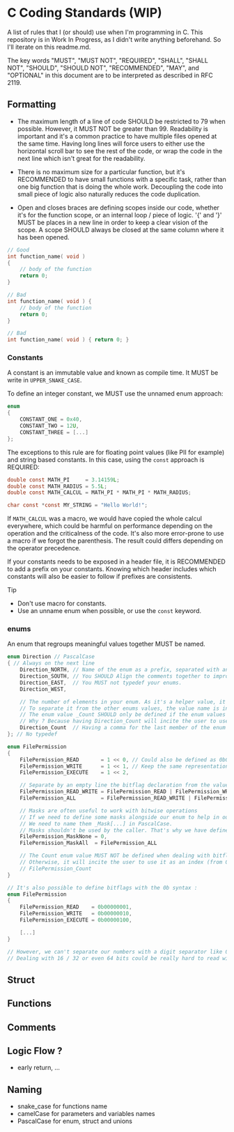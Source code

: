 # C Coding Standards (WIP)

A list of rules that I (or should) use when I'm programming in C.
This repository is in Work In Progress, as I didn't write anything beforehand.
So I'll iterate on this readme.md.

The key words "MUST", "MUST NOT", "REQUIRED", "SHALL", "SHALL
NOT", "SHOULD", "SHOULD NOT", "RECOMMENDED",  "MAY", and
"OPTIONAL" in this document are to be interpreted as described in
RFC 2119.

## Formatting

- The maximum length of a line of code SHOULD be restricted to 79 when possible.
However, it MUST NOT be greater than 99.
Readability is important and it's a common practice to have multiple files opened at the same time. Having long lines will force users to either use the horizontal scroll bar to see the rest of the code, or wrap the code in the next line which isn't great for the readability.

- There is no maximum size for a particular function, but it's RECOMMENDED to have small functions with a specific task, rather than one big function that is doing the whole work.
Decoupling the code into small piece of logic also naturally reduces the code duplication.

- Open and closes braces are defining scopes inside our code, whether it's for the function scope, or an internal loop / piece of logic.
'{' and '}' MUST be places in a new line in order to keep a clear vision of the scope.
A scope SHOULD always be closed at the same column where it has been opened.

``` c
// Good
int function_name( void )
{
    // body of the function
    return 0;
}

// Bad
int function_name( void ) {
    // body of the function
    return 0;
}

// Bad
int function_name( void ) { return 0; }
```

### Constants
A constant is an immutable value and known as compile time.
It MUST be write in `UPPER_SNAKE_CASE`.

To define an integer constant, we MUST use the unnamed enum approach:
```c
enum
{
    CONSTANT_ONE = 0x40,
    CONSTANT_TWO = 12U,
    CONSTANT_THREE = [...]
};
```
The exceptions to this rule are for floating point values (like PII for example) and string based constants.
In this case, using the `const` approach is REQUIRED:

```c
double const MATH_PI     = 3.14159L;
double const MATH_RADIUS = 5.5L;
double const MATH_CALCUL = MATH_PI * MATH_PI * MATH_RADIUS;

char const *const MY_STRING = "Hello World!";
```
If `MATH_CALCUL` was a macro, we would have copied the whole calcul everywhere, which could be harmful on performance depending on the operation and the criticalness of the code.
It's also more error-prone to use a macro if we forgot the parenthesis. The result could differs depending on the operator precedence.

If your constants needs to be exposed in a header file, it is RECOMMENDED to add a prefix on your constants.
Knowing which header includes which constants will also be easier to follow if prefixes are consistents.

> [!TIP]
> - Don't use macro for constants.
> - Use an unname enum when possible, or use the `const` keyword.


### enums

An enum that regroups meaningful values together MUST be named.

```c
enum Direction // PascalCase
{ // Always on the next line
    Direction_NORTH, // Name of the enum as a prefix, separated with an underscore, and value name in UPPER_SNAKE_CASE.
    Direction_SOUTH, // You SHOULD Align the comments together to improve the readibility
    Direction_EAST,  // You MUST not typedef your enums.
    Direction_WEST,  

    // The number of elements in your enum. As it's a helper value, it shouldn't be used by the caller.
    // To separate it from the other enums values, the value name is in PascalCase instead.
    // The enum value _Count SHOULD only be defined if the enum values are starting from 0 and incrementing by one each time, without any jump.
    // Why ? Because having Direction_Count will incite the user to use the enum as an array-index.
    Direction_Count  // Having a comma for the last member of the enum is OPTIONAL.
}; // No typedef

enum FilePermission
{
    FilePermission_READ       = 1 << 0, // Could also be defined as 0b00000001
    FilePermission_WRITE      = 1 << 1, // Keep the same representation syntax for the entire enum.
    FilePermission_EXECUTE    = 1 << 2,

    // Separate by an empty line the bitflag declaration from the values created by composition of previously declared bitflags.
    FilePermission_READ_WRITE = FilePermission_READ | FilePermission_WRITE,
    FilePermission_ALL        = FilePermission_READ_WRITE | FilePermission_EXECUTE,

    // Masks are often useful to work with bitwise operations
    // If we need to define some masks alongside our enum to help in our implementation
    // We need to name them _Mask[...] in PascalCase.
    // Masks shouldn't be used by the caller. That's why we have defined FilePermission_ALL before instead of only _MaskAll.
    FilePermission_MaskNone = 0,
    FilePermission_MaskAll  = FilePermission_ALL

    // The Count enum value MUST NOT be defined when dealing with bitflag enums.
    // Otherwise, it will incite the user to use it as an index (from 0 -> Count).
    // FilePermission_Count
}

// It's also possible to define bitflags with the 0b syntax :
enum FilePermission
{
    FilePermission_READ    = 0b00000001,
    FilePermission_WRITE   = 0b00000010,
    FilePermission_EXECUTE = 0b00000100,

    [...]
}

// However, we can't separate our numbers with a digit separator like 0b0000'0001 in C until C23, which is not widely used for the moment.
// Dealing with 16 / 32 or even 64 bits could be really hard to read without separator, compared to 1 << 63 / 1 << 64.
```

## Struct
## Functions
## Comments
## Logic Flow ?
- early return, ...

## Naming

- snake_case for functions name
- camelCase for parameters and variables names
- PascalCase for enum, struct and unions
